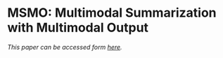 # MSMO: Multimodal Summarization with Multimodal Output
*This paper can be accessed form [here](https://aclanthology.org/D18-1448/?source=post_page---------------------------).*